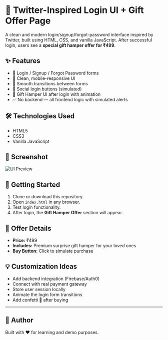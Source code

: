 # 🎁 Twitter-Inspired Login UI + Gift Offer Page

A clean and modern login/signup/forgot-password interface inspired by Twitter, built using HTML, CSS, and vanilla JavaScript. After successful login, users see a **special gift hamper offer for ₹499**.

## ✨ Features

- 🔐 Login / Signup / Forgot Password forms
- 🎨 Clean, mobile-responsive UI
- 🔄 Smooth transitions between forms
- 💬 Social login buttons (simulated)
- 🎁 Gift Hamper UI after login with animation
- ✅ No backend — all frontend logic with simulated alerts

## 🛠 Technologies Used

- HTML5
- CSS3
- Vanilla JavaScript

## 📸 Screenshot

![UI Preview](https://cdn-icons-png.flaticon.com/512/3469/3469369.png)

## 🚀 Getting Started

1. Clone or download this repository.
2. Open `index.html` in any browser.
3. Test login functionality.
4. After login, the **Gift Hamper Offer** section will appear.

## 🎁 Offer Details

- **Price:** ₹499
- **Includes:** Premium surprise gift hamper for your loved ones
- **Buy Button:** Click to simulate purchase

## 💡 Customization Ideas

- Add backend integration (Firebase/Auth0)
- Connect with real payment gateway
- Store user session locally
- Animate the login form transitions
- Add confetti 🎉 after buying

---

## 🙌 Author

Built with ❤️ for learning and demo purposes.
